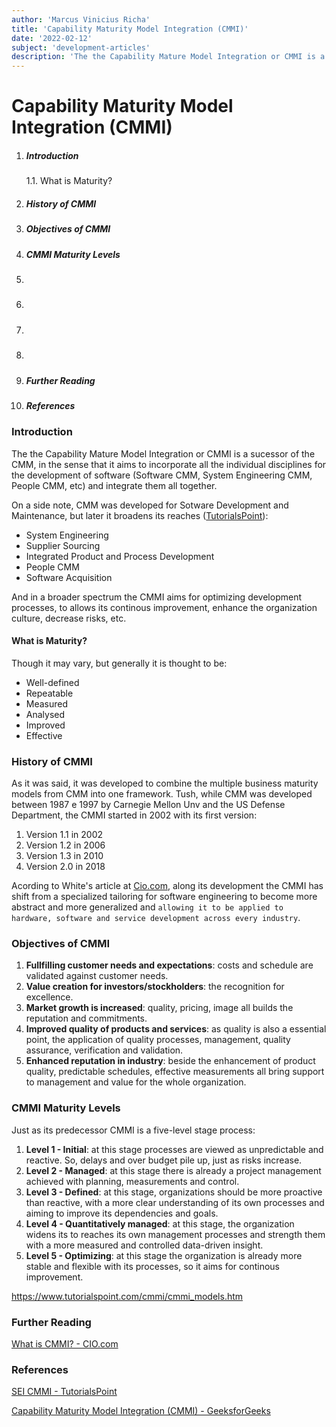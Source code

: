 ```yaml
---
author: 'Marcus Vinicius Richa'
title: 'Capability Maturity Model Integration (CMMI)'
date: '2022-02-12'
subject: 'development-articles'
description: 'The the Capability Mature Model Integration or CMMI is a sucessor of the CMM, in the sense that it aims to incorporate all the individual disciplines for the development of software and integrate them all together. In a broader spectrum it aims for optimizing development processes, to allows its continous improvement, enhance the organization culture, decrease risks, etc.'
---
```


# Capability Maturity Model Integration (CMMI)

1. ##### Introduction
	1.1. What is Maturity? 
2. ##### History of CMMI
3. ##### Objectives of CMMI 
4. ##### CMMI Maturity Levels
5. ##### 
6. ##### 
7. ##### 
8. ##### 
9. ##### Further Reading
10. ##### References

### Introduction

The the Capability Mature Model Integration or CMMI is a sucessor of the CMM, in the sense that it aims to incorporate all the individual disciplines for the development of software (Software CMM, System Engineering CMM, People CMM, etc) and integrate them all together.

On a side note, CMM was developed for Sotware Development and Maintenance, but later it broadens its reaches ([TutorialsPoint](https://www.tutorialspoint.com/cmmi/cmmi_overview.htm)):

- System Engineering
- Supplier Sourcing
- Integrated Product and Process Development
- People CMM
- Software Acquisition

And in a broader spectrum the CMMI aims for optimizing development processes, to allows its continous improvement, enhance the organization culture, decrease risks, etc.

#### What is Maturity? 

Though it may vary, but generally it is thought to be:

- Well-defined
- Repeatable
- Measured
- Analysed
- Improved
- Effective


### History of CMMI

As it was said, it was developed to combine the multiple business maturity models from CMM into one framework. Tush, while CMM was developed between 1987 e 1997 by Carnegie Mellon Unv and the US Defense Department, the CMMI started in 2002 with its first version:

1. Version 1.1 in 2002
2. Version 1.2 in 2006
3. Version 1.3 in 2010
4. Version 2.0 in 2018

Acording to White's article at [Cio.com](https://www.cio.com/article/274530/process-improvement-capability-maturity-model-integration-cmmi-definition-and-solutions.html), along its development the CMMI has shift from a specialized tailoring for software engineering to become more abstract and more generalized and `allowing it to be applied to hardware, software and service development across every industry`.

### Objectives of CMMI

1. **Fullfilling customer needs and expectations**: costs and schedule are validated against customer needs.
2. **Value creation for investors/stockholders**: the recognition for excellence.
3. **Market growth is increased**: quality, pricing, image all builds the reputation and commitments.
4. **Improved quality of products and services**: as quality is also a essential point, the application of quality processes, management, quality assurance, verification and validation.
5. **Enhanced reputation in industry**: beside the enhancement of product quality, predictable schedules, effective measurements all bring support to management and value for the whole organization.

### CMMI Maturity Levels

Just as its predecessor CMMI is a five-level stage process:

1. **Level 1 - Initial**: at this stage processes are viewed as unpredictable and reactive. So, delays and over budget pile up, just as risks increase.
2. **Level 2 - Managed**: at this stage there is already a project management achieved with planning, measurements and control.
3. **Level 3 - Defined**: at this stage, organizations should be more proactive than reactive, with a more clear understanding of its own processes and aiming to improve its dependencies and goals.
4. **Level 4 - Quantitatively managed**: at this stage, the organization widens its to reaches its own management processes and strength them with a more measured and controlled data-driven insight.
5. **Level 5 - Optimizing**: at this stage the organization is already more stable and flexible with its processes, so it aims for continous improvement.










https://www.tutorialspoint.com/cmmi/cmmi_models.htm

### Further Reading

[What is CMMI? - CIO.com](https://www.cio.com/article/274530/process-improvement-capability-maturity-model-integration-cmmi-definition-and-solutions.html)

### References

[SEI CMMI - TutorialsPoint](https://www.tutorialspoint.com/cmmi/index.htm)

[Capability Maturity Model Integration (CMMI) - GeeksforGeeks](https://www.geeksforgeeks.org/capability-maturity-model-integration-cmmi/)

